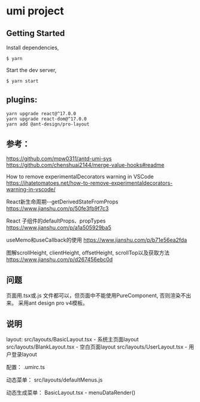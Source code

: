 # umi project

## Getting Started

Install dependencies,

```bash
$ yarn
```

Start the dev server,

```bash
$ yarn start
```

## plugins:
```
yarn upgrade react@^17.0.0
yarn upgrade react-dom@^17.0.0
yarn add @ant-design/pro-layout
```

## 参考：
https://github.com/mpw0311/antd-umi-sys
https://github.com/chenshuai2144/merge-value-hooks#readme


How to remove experimentalDecorators warning in VSCode
https://ihatetomatoes.net/how-to-remove-experimentaldecorators-warning-in-vscode/



React新生命周期--getDerivedStateFromProps
https://www.jianshu.com/p/50fe3fb9f7c3

React 子组件的defaultProps、propTypes
https://www.jianshu.com/p/a1a505929ba5

useMemo和useCallback的使用
https://www.jianshu.com/p/b71e56ea2fda


图解scrollHeight, clientHeight, offsetHeight, scrollTop以及获取方法
https://www.jianshu.com/p/d267456ebc0d

## 问题
页面用.tsx或.js 文件都可以，但页面中不能使用PureComponent, 否则渲染不出来。
采用ant design pro v4模板。

## 说明
layout:
src/layouts/BasicLayout.tsx - 系统主页面layout
src/layouts/BlankLayout.tsx - 空白页面layout
src/layouts/UserLayout.tsx - 用户登录layout

配置：
.umirc.ts

动态菜单：
src/layouts/defaultMenus.js

动态生成菜单：
BasicLayout.tsx - menuDataRender()

